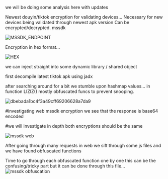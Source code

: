 we will be doing some analysis here with updates

Newest douyin/tiktok encryption for validating devices...
Necessary for new devices being validated through newest apk version
Can be encrypted/decrypted.
mssdk 

![MSSDK_ENDPOINT](https://user-images.githubusercontent.com/111660587/187089624-ced03b4f-6717-45c1-b893-07263e0f9cb9.png)


Encryption in hex format...


![HEX](https://user-images.githubusercontent.com/111660587/187089684-158fd031-7736-4388-8424-de85b8e1c279.png)
 

we can inject straight into some dynamic library / shared object

first decompile latest tiktok apk using jadx

after searching around for a bit we stumble upon hashmap values...
in function LIZIZ() mostly obfuscated funcs to prevent snooping.

![dbebada1bc4f3a49cff69206628a7da9](https://user-images.githubusercontent.com/111660587/187262250-bfa4db7d-a630-45d1-bca0-5833419d0681.png)

#investigating web mssdk encryption we see that the response is base64 encoded 

#we will investigate in depth both encryptions should be the same 

![mssdk web](https://user-images.githubusercontent.com/111660587/187497024-570d0c51-bfdd-4951-97a1-5c64aeb02164.png)

After going through many requests in web we sift through some js files and we have found obfuscated functions 

Time to go through each obfuscated function one by one this can be the confusing/tricky part but it can be done through this file...
![mssdk obfuscation](https://user-images.githubusercontent.com/111660587/187557468-51a05e8a-9f50-4ff7-ae2c-c2766c21dec5.png)
